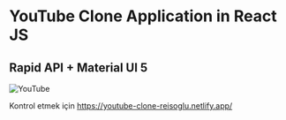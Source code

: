 # YouTube Clone Application in React JS

## Rapid API + Material UI 5

![YouTube](https://i.ibb.co/x2pLkbq/Capture.png)

Kontrol etmek için https://youtube-clone-reisoglu.netlify.app/
